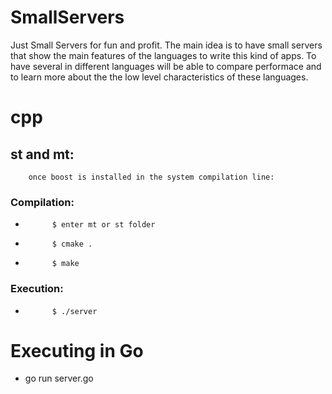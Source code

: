 # SmallServers
Just Small Servers for fun  and profit. 
The main idea is to have small servers that show the main features of the languages to write this kind 
of apps. To have several in different languages will be able to compare performace and to learn more about 
the the low level characteristics of these languages.

# cpp
##  st and mt:
        once boost is installed in the system compilation line:
###     Compilation:
*           $ enter mt or st folder
*           $ cmake .
*           $ make

###     Execution:
*           $ ./server

# Executing in Go
 * go run server.go

